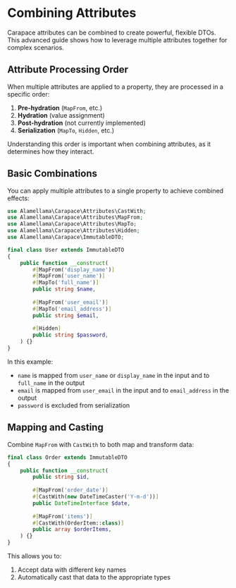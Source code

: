 # Combining Attributes

Carapace attributes can be combined to create powerful, flexible DTOs. This advanced guide shows how to leverage multiple attributes together for complex scenarios.

## Attribute Processing Order

When multiple attributes are applied to a property, they are processed in a specific order:

1. **Pre-hydration** (`MapFrom`, etc.)
2. **Hydration** (value assignment)
3. **Post-hydration** (not currently implemented)
4. **Serialization** (`MapTo`, `Hidden`, etc.)

Understanding this order is important when combining attributes, as it determines how they interact.

## Basic Combinations

You can apply multiple attributes to a single property to achieve combined effects:

```php
use Alamellama\Carapace\Attributes\CastWith;
use Alamellama\Carapace\Attributes\MapFrom;
use Alamellama\Carapace\Attributes\MapTo;
use Alamellama\Carapace\Attributes\Hidden;
use Alamellama\Carapace\ImmutableDTO;

final class User extends ImmutableDTO
{
    public function __construct(
        #[MapFrom('display_name')]
        #[MapFrom('user_name')]
        #[MapTo('full_name')]
        public string $name,
        
        #[MapFrom('user_email')]
        #[MapTo('email_address')]
        public string $email,
        
        #[Hidden]
        public string $password,
    ) {}
}
```

In this example:
- `name` is mapped from `user_name` or `display_name` in the input and to `full_name` in the output
- `email` is mapped from `user_email` in the input and to `email_address` in the output
- `password` is excluded from serialization

## Mapping and Casting

Combine `MapFrom` with `CastWith` to both map and transform data:

```php
final class Order extends ImmutableDTO
{
    public function __construct(
        public string $id,
        
        #[MapFrom('order_date')]
        #[CastWith(new DateTimeCaster('Y-m-d'))]
        public DateTimeInterface $date,
        
        #[MapFrom('items')]
        #[CastWith(OrderItem::class)]
        public array $orderItems,
    ) {}
}
```
This allows you to:
1. Accept data with different key names
2. Automatically cast that data to the appropriate types
